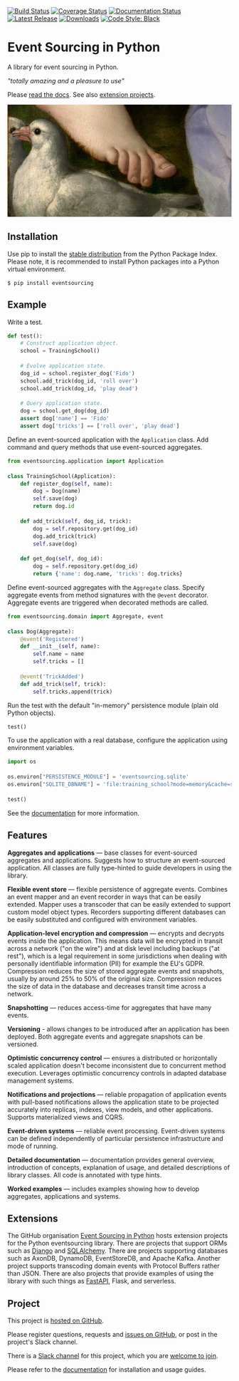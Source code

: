 [![Build Status](https://github.com/pyeventsourcing/eventsourcing/actions/workflows/runtests.yaml/badge.svg?branch=9.1)](https://github.com/pyeventsourcing/eventsourcing/tree/9.1)
[![Coverage Status](https://coveralls.io/repos/github/johnbywater/eventsourcing/badge.svg?branch=9.1)](https://coveralls.io/github/johnbywater/eventsourcing?branch=9.1)
[![Documentation Status](https://readthedocs.org/projects/eventsourcing/badge/?version=stable)](https://eventsourcing.readthedocs.io/en/stable/)
[![Latest Release](https://badge.fury.io/py/eventsourcing.svg)](https://pypi.org/project/eventsourcing/)
[![Downloads](https://static.pepy.tech/personalized-badge/eventsourcing?period=total&units=international_system&left_color=grey&right_color=brightgreen&left_text=downloads)](https://pypistats.org/packages/eventsourcing)
[![Code Style: Black](https://img.shields.io/badge/code%20style-black-000000.svg)](https://github.com/psf/black)


# Event Sourcing in Python

A library for event sourcing in Python.

*"totally amazing and a pleasure to use"*

Please [read the docs](https://eventsourcing.readthedocs.io/). See also [extension projects](https://github.com/pyeventsourcing).

[![Event sourcing in Python](images/Cupid-foot-686x343.jpeg)](https://eventsourcing.readthedocs.io/)


## Installation

Use pip to install the [stable distribution](https://pypi.org/project/eventsourcing/)
from the Python Package Index. Please note, it is recommended to
install Python packages into a Python virtual environment.

    $ pip install eventsourcing


## Example

Write a test.

```python
def test():
    # Construct application object.
    school = TrainingSchool()

    # Evolve application state.
    dog_id = school.register_dog('Fido')
    school.add_trick(dog_id, 'roll over')
    school.add_trick(dog_id, 'play dead')

    # Query application state.
    dog = school.get_dog(dog_id)
    assert dog['name'] == 'Fido'
    assert dog['tricks'] == ['roll over', 'play dead']
```

Define an event-sourced application with the `Application` class.
Add command and query methods that use event-sourced aggregates.

```python
from eventsourcing.application import Application

class TrainingSchool(Application):
    def register_dog(self, name):
        dog = Dog(name)
        self.save(dog)
        return dog.id

    def add_trick(self, dog_id, trick):
        dog = self.repository.get(dog_id)
        dog.add_trick(trick)
        self.save(dog)

    def get_dog(self, dog_id):
        dog = self.repository.get(dog_id)
        return {'name': dog.name, 'tricks': dog.tricks}
```

Define event-sourced aggregates with the `Aggregate` class.
Specify aggregate events from method signatures with the `@event` decorator.
Aggregate events are triggered when decorated methods are called.

```python
from eventsourcing.domain import Aggregate, event

class Dog(Aggregate):
    @event('Registered')
    def __init__(self, name):
        self.name = name
        self.tricks = []

    @event('TrickAdded')
    def add_trick(self, trick):
        self.tricks.append(trick)
```

Run the test with the default "in-memory" persistence module (plain old Python objects).

```python
test()
```

To use the application with a real database, configure the application using environment variables.

```python
import os

os.environ["PERSISTENCE_MODULE"] = 'eventsourcing.sqlite'
os.environ["SQLITE_DBNAME"] = 'file:training_school?mode=memory&cache=shared'

test()
```

See the [documentation](https://eventsourcing.readthedocs.io/)
for more information.

## Features

**Aggregates and applications** — base classes for event-sourced aggregates
and applications. Suggests how to structure an event-sourced application. All
classes are fully type-hinted to guide developers in using the library.

**Flexible event store** — flexible persistence of aggregate events. Combines
an event mapper and an event recorder in ways that can be easily extended.
Mapper uses a transcoder that can be easily extended to support custom
model object types. Recorders supporting different databases can be easily
substituted and configured with environment variables.

**Application-level encryption and compression** — encrypts and decrypts events inside the
application. This means data will be encrypted in transit across a network ("on the wire")
and at disk level including backups ("at rest"), which is a legal requirement in some
jurisdictions when dealing with personally identifiable information (PII) for example
the EU's GDPR. Compression reduces the size of stored aggregate events and snapshots, usually
by around 25% to 50% of the original size. Compression reduces the size of data
in the database and decreases transit time across a network.

**Snapshotting** — reduces access-time for aggregates that have many events.

**Versioning** - allows changes to be introduced after an application
has been deployed. Both aggregate events and aggregate snapshots can be versioned.

**Optimistic concurrency control** — ensures a distributed or horizontally scaled
application doesn't become inconsistent due to concurrent method execution. Leverages
optimistic concurrency controls in adapted database management systems.

**Notifications and projections** — reliable propagation of application
events with pull-based notifications allows the application state to be
projected accurately into replicas, indexes, view models, and other applications.
Supports materialized views and CQRS.

**Event-driven systems** — reliable event processing. Event-driven systems
can be defined independently of particular persistence infrastructure and mode of
running.

**Detailed documentation** — documentation provides general overview, introduction
of concepts, explanation of usage, and detailed descriptions of library classes.
All code is annotated with type hints.

**Worked examples** — includes examples showing how to develop aggregates, applications
and systems.



## Extensions

The GitHub organisation
[Event Sourcing in Python](https://github.com/pyeventsourcing)
hosts extension projects for the Python eventsourcing library.
There are projects that support ORMs such as [Django](https://github.com/pyeventsourcing/eventsourcing-django) and [SQLAlchemy](https://github.com/pyeventsourcing/eventsourcing-sqlalchemy).
There are projects supporting databases such as AxonDB, DynamoDB,
EventStoreDB, and Apache Kafka. Another project supports
transcoding domain events with Protocol Buffers rather than JSON.
There are also projects that provide examples of using the
library with such things as [FastAPI](https://github.com/pyeventsourcing/example-fastapi),
Flask, and serverless.

## Project

This project is [hosted on GitHub](https://github.com/pyeventsourcing/eventsourcing).

Please register questions, requests and
[issues on GitHub](https://github.com/pyeventsourcing/eventsourcing/issues),
or post in the project's Slack channel.

There is a [Slack channel](https://join.slack.com/t/eventsourcinginpython/shared_invite/enQtMjczNTc2MzcxNDI0LTJjMmJjYTc3ODQ3M2YwOTMwMDJlODJkMjk3ZmE1MGYyZDM4MjIxODZmYmVkZmJkODRhZDg5N2MwZjk1YzU3NmY)
for this project, which you are [welcome to join](https://join.slack.com/t/eventsourcinginpython/shared_invite/enQtMjczNTc2MzcxNDI0LTJjMmJjYTc3ODQ3M2YwOTMwMDJlODJkMjk3ZmE1MGYyZDM4MjIxODZmYmVkZmJkODRhZDg5N2MwZjk1YzU3NmY).

Please refer to the [documentation](https://eventsourcing.readthedocs.io/) for installation and usage guides.
